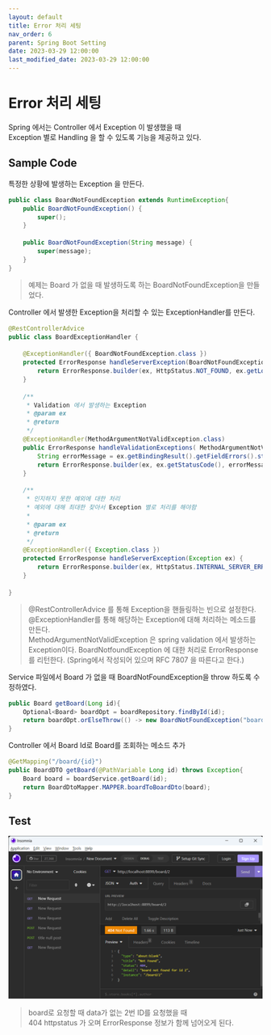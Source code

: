 ```yaml
---
layout: default
title: Error 처리 세팅
nav_order: 6
parent: Spring Boot Setting
date: 2023-03-29 12:00:00
last_modified_date: 2023-03-29 12:00:00
---
```


# Error 처리 세팅 #   
Spring 에서는 Controller 에서 Exception 이 발생했을 때    
Exception 별로 Handling 을 할 수 있도록 기능을 제공하고 있다.    

## Sample Code ##
특정한 상황에 발생하는 Exception 을 만든다.        
```java
public class BoardNotFoundException extends RuntimeException{
    public BoardNotFoundException() {
        super();
    }
    
    public BoardNotFoundException(String message) {
        super(message);
    }
}
```
> 예제는 Board 가 없을 때 발생하도록 하는 BoardNotFoundException을 만들었다.    

Controller 에서 발생한 Exception을 처리할 수 있는  ExceptionHandler를 만든다. 
```java
@RestControllerAdvice
public class BoardExceptionHandler {
    
    @ExceptionHandler({ BoardNotFoundException.class })
    protected ErrorResponse handleServerException(BoardNotFoundException ex){
        return ErrorResponse.builder(ex, HttpStatus.NOT_FOUND, ex.getLocalizedMessage()).build();
    }

    /**
     * Validation 에서 발생하는 Exception
     * @param ex
     * @return
     */
    @ExceptionHandler(MethodArgumentNotValidException.class)
    public ErrorResponse handleValidationExceptions( MethodArgumentNotValidException ex) {
        String errorMessage = ex.getBindingResult().getFieldErrors().stream().map(err->err.getDefaultMessage()).collect(Collectors.joining(", "));
        return ErrorResponse.builder(ex, ex.getStatusCode(), errorMessage).title("request argument not valid").build();
    }
    
    /**
     * 인지하지 못한 예외에 대한 처리
     * 예외에 대해 최대한 찾아서 Exception 별로 처리를 해야함
     * 
     * @param ex
     * @return
     */
    @ExceptionHandler({ Exception.class })
    protected ErrorResponse handleServerException(Exception ex) {
        return ErrorResponse.builder(ex, HttpStatus.INTERNAL_SERVER_ERROR, ex.getLocalizedMessage()).build();
    }

}

```
> @RestControllerAdvice 를 통해 Exception을 핸들링하는 빈으로 설정한다.    
> @ExceptionHandler를 통해 해당하는 Exception에 대해 처리하는 메소드를 만든다.    
> MethodArgumentNotValidException 은 spring validation 에서 발생하는 Exception이다. 
> BoardNotfoundException 에 대한 처리로 ErrorResponse를 리턴한다. (Spring에서 작성되어 있으며 RFC 7807 을 따른다고 한다.)


Service 파일에서 Board 가 없을 때 BoardNotFoundException을 throw 하도록 수정하였다.    
```java
public Board getBoard(Long id){
    Optional<Board> boardOpt = boardRepository.findById(id);
    return boardOpt.orElseThrow(() -> new BoardNotFoundException("board not found for id " + id));
}
```

Controller 에서 Board Id로  Board를 조회하는 메소드 추가   
```java
@GetMapping("/board/{id}")
public BoardDTO getBoard(@PathVariable Long id) throws Exception{
    Board board = boardService.getBoard(id);
    return BoardDtoMapper.MAPPER.boardToBoardDto(board);
}
```

## Test ##
![web post test](../image/SpringBootSetting/error1.png)   
> board로 요청할 때 data가 없는 2번 ID를 요청했을 때    
> 404 httpstatus 가 오며 ErrorResponse 정보가 함께 넘어오게 된다.    
